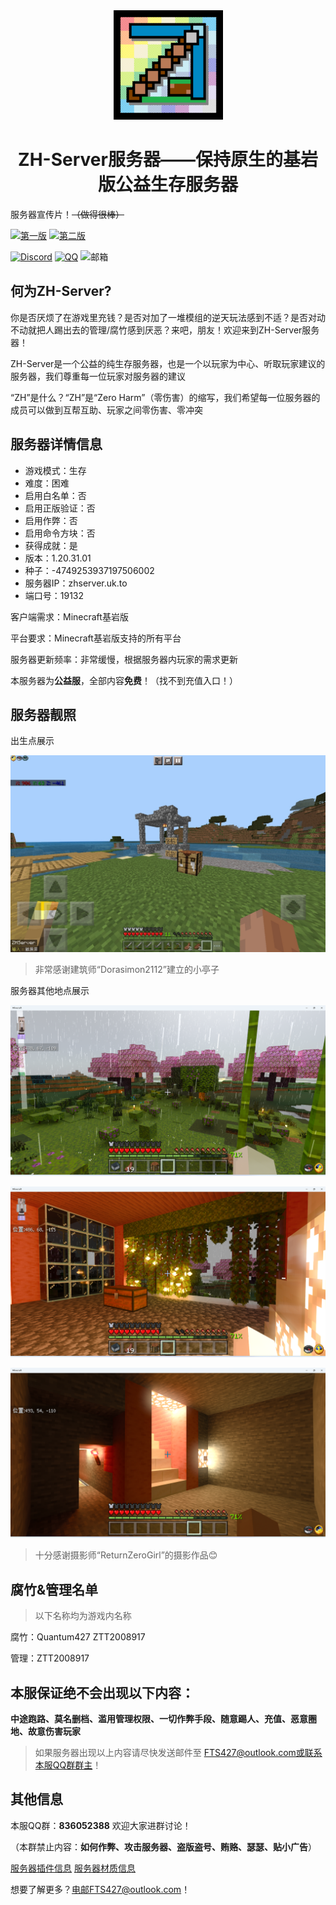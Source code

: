 <meta name="description" content="ZH-Server">
<meta name="keywords" content="ZH-Server,Minecraft,Server,服务器,Bedrock,基岩版,FTS427">
<div align="center">
    <img width="175" src="/photos/ZH-Server.png">
</div>
<h1 align="center">ZH-Server服务器——保持原生的基岩版公益生存服务器</h1>

服务器宣传片！~~（做得很棒）~~

[![第一版](https://img.shields.io/badge/第一版-FFC0CB?style=for-the-badge&logo=bilibili&logoColor=white)](https://www.bilibili.com/video/BV1Ah4y1V7Ws/?spm_id_from=333.999.0.0)
[![第二版](https://img.shields.io/badge/第二版-FFC0CB?style=for-the-badge&logo=bilibili&logoColor=white)](https://www.bilibili.com/video/BV1fg4y1A7PP/?spm_id_from=333.788.recommend_more_video.-1)

[![Discord](https://img.shields.io/badge/Discord-4B0082?style=for-the-badge&logo=discord&logoColor=white)](https://discord.gg/S6SDhrad)
[![QQ](https://img.shields.io/badge/QQ-836052388-4169E1?style=for-the-badge&logoColor=white)](http://qm.qq.com/cgi-bin/qm/qr?_wv=1027&k=89oGlqOoovJVsXx_9cSg3ri8GNXr_rCs&authKey=SxgvNWIiXBx89Lb%2FvXyi2wQtFpzJetKtY44mAe3RfB2PHcdIzYeoP7C3HBjaI3gM&noverify=0&group_code=836052388)
![邮箱](https://img.shields.io/badge/EMAIL-fts427%40outlook.com-4169E1?style=for-the-badge&logoColor=white)

## 何为ZH-Server?

你是否厌烦了在游戏里充钱？是否对加了一堆模组的逆天玩法感到不适？是否对动不动就把人踢出去的管理/腐竹感到厌恶？来吧，朋友！欢迎来到ZH-Server服务器！

ZH-Server是一个公益的纯生存服务器，也是一个以玩家为中心、听取玩家建议的服务器，我们尊重每一位玩家对服务器的建议

“ZH”是什么？“ZH”是“Zero Harm”（零伤害）的缩写，我们希望每一位服务器的成员可以做到互帮互助、玩家之间零伤害、零冲突

## 服务器详情信息

- 游戏模式：生存
- 难度：困难
- 启用白名单：否
- 启用正版验证：否
- 启用作弊：否
- 启用命令方块：否
- 获得成就：是
- 版本：1.20.31.01
- 种子：-4749253937197506002
- 服务器IP：zhserver.uk.to
- 端口号：19132

客户端需求：Minecraft基岩版

平台要求：Minecraft基岩版支持的所有平台

服务器更新频率：非常缓慢，根据服务器内玩家的需求更新

本服务器为**公益服**，全部内容**免费**！（找不到充值入口！）

## 服务器靓照

出生点展示

![swanpoint](/photos/swanpoint.jpeg)

> 非常感谢建筑师“Dorasimon2112”建立的小亭子

服务器其他地点展示

![forest](/photos/forest.png)

![someplace](/photos/01.png)

![underground](/photos/underground.png)

> 十分感谢摄影师“ReturnZeroGirl”的摄影作品😊

## 腐竹&管理名单

> 以下名称均为游戏内名称

腐竹：Quantum427 ZTT2008917

管理：ZTT2008917

## 本服保证绝不会出现以下内容：

**中途跑路、莫名删档、滥用管理权限、一切作弊手段、随意踢人、充值、恶意圈地、故意伤害玩家**

> 如果服务器出现以上内容请尽快发送邮件至 FTS427@outlook.com或联系本服QQ群群主！

## 其他信息

本服QQ群：**836052388** 欢迎大家进群讨论！

（本群禁止内容：**如何作弊、攻击服务器、盗版盗号、贿赂、瑟瑟、贴小广告**）

[服务器插件信息](/plug.md "服务器插件信息")
[服务器材质信息](/resouce.md "服务器材质信息")

想要了解更多？电邮FTS427@outlook.com！